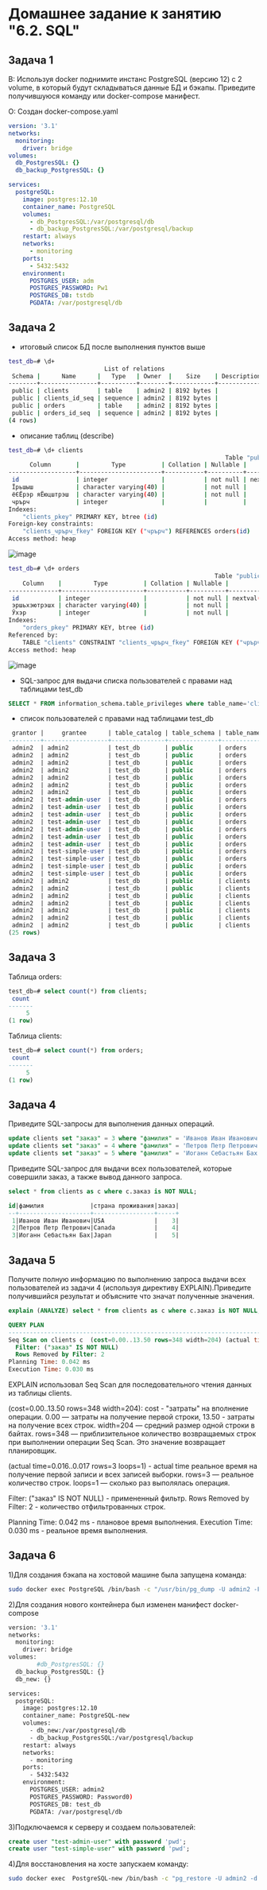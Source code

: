 # Домашнее задание к занятию "6.2. SQL"

## Задача 1

В: Используя docker поднимите инстанс PostgreSQL (версию 12) c 2 volume, в который будут складываться данные БД и бэкапы.
Приведите получившуюся команду или docker-compose манифест.

О: Создан docker-compose.yaml

```yaml
version: '3.1'
networks:
  monitoring:
    driver: bridge
volumes:
  db_PostgresSQL: {}
  db_backup_PostgresSQL: {}

services:
  postgreSQL:
    image: postgres:12.10
    container_name: PostgreSQL
    volumes:
      - db_PostgresSQL:/var/postgresql/db
      - db_backup_PostgresSQL:/var/postgresql/backup
    restart: always
    networks:
      - monitoring
    ports:
      - 5432:5432
    environment:
      POSTGRES_USER: adm
      POSTGRES_PASSWORD: Pw1
      POSTGRES_DB: tstdb
      PGDATA: /var/postgresql/db
```

## Задача 2

* итоговый список БД после выполнения пунктов выше

```bash
test_db=# \d+
                           List of relations
 Schema |      Name      |   Type   | Owner  |    Size    | Description
--------+----------------+----------+--------+------------+-------------
 public | clients        | table    | admin2 | 8192 bytes |
 public | clients_id_seq | sequence | admin2 | 8192 bytes |
 public | orders         | table    | admin2 | 8192 bytes |
 public | orders_id_seq  | sequence | admin2 | 8192 bytes |
(4 rows)
```

* описание таблиц (describe)

```bash
test_db=# \d+ clients
                                                             Table "public.clients"
      Column       |         Type          | Collation | Nullable |               Default               | Storage  | Stats target | Description
-------------------+-----------------------+-----------+----------+-------------------------------------+----------+--------------+-------------
 id                | integer               |           | not null | nextval('clients_id_seq'::regclass) | plain    |              |
 Їрьшыш            | character varying(40) |           | not null |                                     | extended |              |
 ёЄЁрэр яЁюцштрэш  | character varying(40) |           | not null |                                     | extended |              |
 чрърч             | integer               |           |          |                                     | plain    |              |
Indexes:
    "clients_pkey" PRIMARY KEY, btree (id)
Foreign-key constraints:
    "clients_чрърч_fkey" FOREIGN KEY ("чрърч") REFERENCES orders(id)
Access method: heap

```

![image](https://user-images.githubusercontent.com/87389868/158032375-40300940-d058-4281-bc51-db0c5cdbd9e7.png)

```bash
test_db=# \d+ orders
                                                          Table "public.orders"
    Column    |         Type          | Collation | Nullable |              Default               | Storage  | Stats target | Description
--------------+-----------------------+-----------+----------+------------------------------------+----------+--------------+-------------
 id           | integer               |           | not null | nextval('orders_id_seq'::regclass) | plain    |              |
 эршьхэютрэшх | character varying(40) |           | not null |                                    | extended |              |
 Ўхэр         | integer               |           | not null |                                    | plain    |              |
Indexes:
    "orders_pkey" PRIMARY KEY, btree (id)
Referenced by:
    TABLE "clients" CONSTRAINT "clients_чрърч_fkey" FOREIGN KEY ("чрърч") REFERENCES orders(id)
Access method: heap

```

![image](https://user-images.githubusercontent.com/87389868/158032403-8523e376-8c1d-49af-9791-92496f55cf8a.png)

* SQL-запрос для выдачи списка пользователей с правами над таблицами test_db

```sql
SELECT * FROM information_schema.table_privileges where table_name='clients'  or table_name='orders';
```

* список пользователей с правами над таблицами test_db

```sql
 grantor |     grantee      | table_catalog | table_schema | table_name | privilege_type | is_grantable | with_hierarchy
---------+------------------+---------------+--------------+------------+----------------+--------------+----------------
 admin2  | admin2           | test_db       | public       | orders     | INSERT         | YES          | NO
 admin2  | admin2           | test_db       | public       | orders     | SELECT         | YES          | YES
 admin2  | admin2           | test_db       | public       | orders     | UPDATE         | YES          | NO
 admin2  | admin2           | test_db       | public       | orders     | DELETE         | YES          | NO
 admin2  | admin2           | test_db       | public       | orders     | TRUNCATE       | YES          | NO
 admin2  | admin2           | test_db       | public       | orders     | REFERENCES     | YES          | NO
 admin2  | admin2           | test_db       | public       | orders     | TRIGGER        | YES          | NO
 admin2  | test-admin-user  | test_db       | public       | orders     | INSERT         | NO           | NO
 admin2  | test-admin-user  | test_db       | public       | orders     | SELECT         | NO           | YES
 admin2  | test-admin-user  | test_db       | public       | orders     | UPDATE         | NO           | NO
 admin2  | test-admin-user  | test_db       | public       | orders     | DELETE         | NO           | NO
 admin2  | test-admin-user  | test_db       | public       | orders     | TRUNCATE       | NO           | NO
 admin2  | test-admin-user  | test_db       | public       | orders     | REFERENCES     | NO           | NO
 admin2  | test-admin-user  | test_db       | public       | orders     | TRIGGER        | NO           | NO
 admin2  | test-simple-user | test_db       | public       | orders     | INSERT         | NO           | NO
 admin2  | test-simple-user | test_db       | public       | orders     | SELECT         | NO           | YES
 admin2  | test-simple-user | test_db       | public       | orders     | UPDATE         | NO           | NO
 admin2  | test-simple-user | test_db       | public       | orders     | DELETE         | NO           | NO
 admin2  | admin2           | test_db       | public       | clients    | INSERT         | YES          | NO
 admin2  | admin2           | test_db       | public       | clients    | SELECT         | YES          | YES
 admin2  | admin2           | test_db       | public       | clients    | UPDATE         | YES          | NO
 admin2  | admin2           | test_db       | public       | clients    | DELETE         | YES          | NO
 admin2  | admin2           | test_db       | public       | clients    | TRUNCATE       | YES          | NO
 admin2  | admin2           | test_db       | public       | clients    | REFERENCES     | YES          | NO
 admin2  | admin2           | test_db       | public       | clients    | TRIGGER        | YES          | NO
(25 rows)

```

## Задача 3

Таблица orders:

```sql
test_db=# select count(*) from clients;
 count
-------
     5
(1 row)
```

Таблица clients:

```sql
test_db=# select count(*) from orders;
 count
-------
     5
(1 row)
```

## Задача 4

Приведите SQL-запросы для выполнения данных операций.

```sql
update clients set "заказ" = 3 where "фамилия" = 'Иванов Иван Иванович';
update clients set "заказ" = 4 where "фамилия" = 'Петров Петр Петрович';
update clients set "заказ" = 5 where "фамилия" = 'Иоганн Себастьян Бах';
```

Приведите SQL-запрос для выдачи всех пользователей, которые совершили заказ, а также вывод данного запроса.

```sql
select * from clients as c where c.заказ is NOT NULL;

id|фамилия             |страна проживания|заказ|
--+--------------------+-----------------+-----+
 1|Иванов Иван Иванович|USA              |    3|
 2|Петров Петр Петрович|Canada           |    4|
 3|Иоганн Себастьян Бах|Japan            |    5|
```

## Задача 5

Получите полную информацию по выполнению запроса выдачи всех пользователей из задачи 4 (используя директиву EXPLAIN).Приведите получившийся результат и объясните что значат полученные значения.

```sql
explain (ANALYZE) select * from clients as c where c.заказ is NOT NULL;

QUERY PLAN                                                                                            |
------------------------------------------------------------------------------------------------------+
Seq Scan on clients c  (cost=0.00..13.50 rows=348 width=204) (actual time=0.016..0.017 rows=3 loops=1)|
  Filter: ("заказ" IS NOT NULL)                                                                       |
  Rows Removed by Filter: 2                                                                           |
Planning Time: 0.042 ms                                                                               |
Execution Time: 0.030 ms                                                                              |
```

EXPLAIN использовал Seq Scan для последовательного чтения данных из таблицы clients.

(cost=0.00..13.50 rows=348 width=204): cost - "затраты" на вполнение операции.  0.00 — затраты на получение первой строки, 13.50 - затраты на получение всех строк. width=204 — средний размер одной строки в байтах. rows=348 — приблизительное количество возвращаемых строк при выполнении операции Seq Scan. Это значение возвращает планировщик.

(actual time=0.016..0.017 rows=3 loops=1) - actual time реальное время на получение первой записи и всех записей выборки. rows=3 — реальное количество строк. loops=1 — сколько раз выполялась операция.

Filter: ("заказ" IS NOT NULL) - примененный фильтр. Rows Removed by Filter: 2  - количество отфильтрованных строк.

Planning Time: 0.042 ms  - плановое время выполнения.
Execution Time: 0.030 ms  - реальное время выполнения.

## Задача 6

1)Для создания бэкапа на хостовой машине была запущена команда:

```bash
sudo docker exec PostgreSQL /bin/bash -c "/usr/bin/pg_dump -U admin2 -Fc test_db > /var/postgresql/backup/test_db.dump"
```

2)Для создания нового контейнера был изменен манифест docker-compose

```bash
version: '3.1'
networks:
  monitoring:
    driver: bridge
volumes:
        #db_PostgresSQL: {}
  db_backup_PostgresSQL: {}
  db_new: {}

services:
  postgreSQL:
    image: postgres:12.10
    container_name: PostgreSQL-new
    volumes:
      - db_new:/var/postgresql/db
      - db_backup_PostgresSQL:/var/postgresql/backup
    restart: always
    networks:
      - monitoring
    ports:
      - 5432:5432
    environment:
      POSTGRES_USER: admin2
      POSTGRES_PASSWORD: Password0)
      POSTGRES_DB: test_db
      PGDATA: /var/postgresql/db
```

3)Подключаемся к серверу и создаем пользователей:

```sql
create user "test-admin-user" with password 'pwd'; 
create user "test-simple-user" with password 'pwd'; 
```

4)Для восстановления на хосте запускаем команду:

```bash
sudo docker exec  PostgreSQL-new /bin/bash -c "pg_restore -U admin2 -d test_db /var/postgresql/backup/test_db.dump"
```
